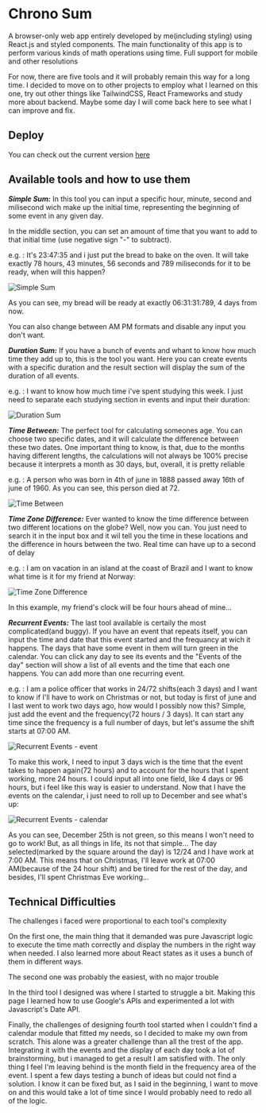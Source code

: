 # Chrono Sum

A browser-only web app entirely developed by me(including styling) using React.js and styled components. The main functionality of this app is to perform various kinds of math operations using time. Full support for mobile and other resolutions

For now, there are five tools and it will probably remain this way for a long time. I decided to move on to other projects to employ what I learned on this one, try out other things like TailwindCSS, React Frameworks and study more about backend. Maybe some day I will come back here to see what I can improve and fix.


## Deploy

You can check out the current version [here](http://sogbog.github.io/ChronoSum)
## Available tools and how to use them

***Simple Sum:*** In this tool you can input a specific hour, minute, second and milisecond wich make up the initial time, representing the beginning of some event in any given day. 

In the middle section, you can set an amount of time that you want to add to that initial time (use negative sign "-" to subtract).

e.g. : It's 23:47:35 and i just put the bread to bake on the oven. It will take exactly 78 hours, 43 minutes, 56 seconds and 789 miliseconds for it to be ready, when will this happen? 

![Simple Sum](https://i.imgur.com/kwnpKzU.png)

As you can see, my bread will be ready at exactly 06:31:31:789, 4 days from now. 

You can also change between AM PM formats and disable any input you don't want.


***Duration Sum:*** If you have a bunch of events and whant to know how much time they add up to, this is the tool you want. Here you can create events with a specific duration and the result section will display the sum of the duration of all events.

e.g. : I want to know how much time i've spent studying this week. I just need to separate each studying section in events and input their duration:

![Duration Sum](https://i.imgur.com/nRqGWZZ.png)

***Time Between:*** The perfect tool for calculating someones age. You can choose two specific dates, and it will calculate the difference between these two dates.
One important thing to know, is that, due to the months having different lengths, the calculations will not always be 100% precise because it interprets a month as 30 days, but, overall, it is pretty reliable


e.g. : A person who was born in 4th of june in 1888 passed away 16th of june of 1960. As you can see, this person died at 72.

![Time Between](https://i.imgur.com/7XUulfC.png)

***Time Zone Difference:*** Ever wanted to know the time difference between two different locations on the globe? Well, now you can. You just need to search it in the input box and it wil tell you the time in these locations and the difference in hours between the two. Real time can have up to a second of delay

e.g. : I am on vacation in an island at the coast of Brazil and I want to know what time is it for my friend at Norway:

![Time Zone Difference](https://i.imgur.com/C1BZQXh.png)

In this example, my friend's clock will be four hours ahead of mine...


***Recurrent Events:*** The last tool available is certaily the most complicated(and buggy). If you have an event that repeats itself, you can input the time and date that this event started and the frequancy at wich it happens. The days that have some event in them will turn green in the calendar. You can click any day to see its events and the "Events of the day" section will show a list of all events and the time that each one happens. You can add more than one recurring event.

e.g. : I am a police officer that works in 24/72 shifts(each 3 days) and I want to know if I'll have to work on Christmas or not, but today is first of june and I last went to work two days ago, how would I possibly now this? Simple, just add the event and the frequency(72 hours / 3 days). It can start any time since the frequency is a full number of days, but let's assume the shift starts at 07:00 AM.

![Recurrent Events - event](https://i.imgur.com/kSqH1FG.png)

To make this work, I need to input 3 days wich is the time that the event takes to happen again(72 hours) and to account for the hours that I spent working, more 24 hours. I could input all into one field, like 4 days or 96 hours, but i feel like this way is easier to understand. Now that I have the events on the calendar, i just need to roll up to December and see what's up:

![Recurrent Events - calendar](https://i.imgur.com/qin98qU.png)

As you can see, December 25th is not green, so this means I won't need to go to work! But, as all things in life, its not that simple... The day selected(marked by the square around the day) is 12/24 and I have work at 7:00 AM. This means that on Christmas, I'll leave work at 07:00 AM(because of the 24 hour shift) and be tired for the rest of the day, and besides, I'll spent Christmas Eve working...
## Technical Difficulties

The challenges i faced were proportional to each tool's complexity

On the first one, the main thing that it demanded was pure Javascript logic to execute the time math correctly and display the numbers in the right way when needed. I also learned more about React states as it uses a bunch of them in different ways.

The second one was probably the easiest, with no major trouble

In the third tool I designed was where I started to struggle a bit. Making this page I learned how to use Google's APIs and experimented a lot with Javascript's Date API. 

Finally, the challenges of designing fourth tool started when I couldn't find a calendar module that fitted my needs, so I decided to make my own from scratch. This alone was a greater challenge than all the trest of the app. Integrating it with the events and the display of each day took a lot of brainstorming, but i managed to get a result I am satisfied with. The only thing I feel I'm leaving behind is the month field in the frequency area of the event. I spent a few days testing a bunch of ideas but could not find a solution. I know it can be fixed but, as I said in the beginning, I want to move on and this would take a lot of time since I would probably need to redo all of the logic.

